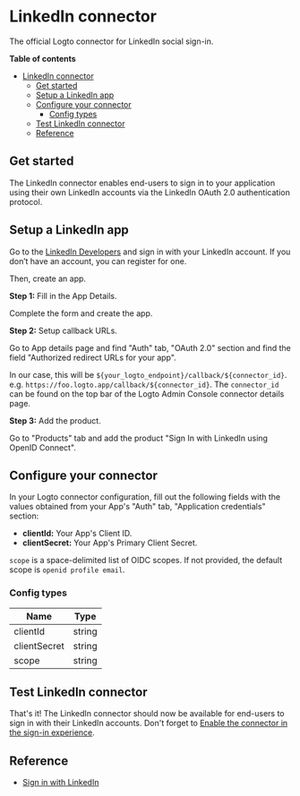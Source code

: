 # LinkedIn connector

The official Logto connector for LinkedIn social sign-in.

**Table of contents**
- [LinkedIn connector](#linkedin-connector)
  - [Get started](#get-started)
  - [Setup a LinkedIn app](#setup-a-linkedin-app)
  - [Configure your connector](#configure-your-connector)
    - [Config types](#config-types)
  - [Test LinkedIn connector](#test-linkedin-connector)
  - [Reference](#reference)

## Get started

The LinkedIn connector enables end-users to sign in to your application using their own LinkedIn accounts via the LinkedIn OAuth 2.0 authentication protocol.

## Setup a LinkedIn app

Go to the [LinkedIn Developers](https://www.linkedin.com/developers) and sign in with your LinkedIn account. If you don’t have an account, you can register for one.

Then, create an app.

**Step 1:** Fill in the App Details.

Complete the form and create the app.

**Step 2:** Setup callback URLs.

Go to App details page and find "Auth" tab, "OAuth 2.0" section and find the field "Authorized redirect URLs for your app".

In our case, this will be `${your_logto_endpoint}/callback/${connector_id}`. e.g. `https://foo.logto.app/callback/${connector_id}`. The `connector_id` can be found on the top bar of the Logto Admin Console connector details page.

**Step 3:** Add the product.

Go to "Products" tab and add the product "Sign In with LinkedIn using OpenID Connect".

## Configure your connector

In your Logto connector configuration, fill out the following fields with the values obtained from your App's "Auth" tab, "Application credentials" section:

- **clientId:** Your App's Client ID.
- **clientSecret:** Your App's Primary Client Secret.

`scope` is a space-delimited list of OIDC scopes. If not provided, the default scope is `openid profile email`.

### Config types

| Name         | Type   |
| ------------ | ------ |
| clientId     | string |
| clientSecret | string |
| scope        | string |

## Test LinkedIn connector

That's it! The LinkedIn connector should now be available for end-users to sign in with their LinkedIn accounts. Don't forget to [Enable the connector in the sign-in experience](https://docs.logto.io/docs/recipes/configure-connectors/social-connector/enable-social-sign-in/).

## Reference

- [Sign in with LinkedIn](https://learn.microsoft.com/en-us/linkedin/consumer/integrations/self-serve/sign-in-with-linkedin)
